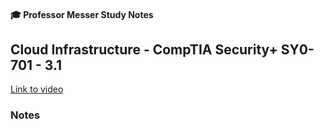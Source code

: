 #### 🎓 Professor Messer Study Notes

## Cloud Infrastructure - CompTIA Security+ SY0-701 - 3.1

[Link to video](https://youtu.be/8qpQ8Q6xxiU?si=5opKWl1zzOWJKn8g)

### Notes
